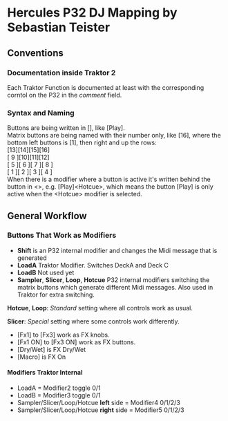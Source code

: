 # Hercules P32 DJ Mapping by Sebastian Teister
## Conventions
### Documentation inside Traktor 2
Each Traktor Function is documented at least with the corresponding corntol on the P32 in the *comment* field.
### Syntax and Naming
Buttons are being written in [], like [Play].  
Matrix buttons are being named with their number only, like [16], where the bottom left buttons is [1], then right and up the rows:  
  [13][14][15][16]  
  [ 9 ][10][11][12]  
  [ 5 ][ 6 ][ 7 ][ 8 ]  
  [ 1 ][ 2 ][ 3 ][ 4 ]  
  When there is a modifier where a button is active it's written behind the button in \<>, e.g. [Play]\<Hotcue>, which means the button [Play] is only active when the \<Hotcue> modifier is selected.
## General Workflow
### Buttons That Work as Modifiers
- **Shift** is an P32 internal modifier and changes the Midi message that is generated
- **LoadA** Traktor Modifier. Switches DeckA and Deck C
- **LoadB** Not used yet
- **Sampler**, **Slicer**, **Loop**, **Hotcue** P32 internal modifiers switching the matrix buttons which generate different Midi messages. Also used in Traktor for extra switching.

**Hotcue**, **Loop**: *Standard* setting where all controls work as usual.  

**Slicer**: *Special* setting where some controls work differently.
- [Fx1] to [Fx3] work as FX knobs.  
- [Fx1 ON] to [Fx3 ON] work as FX buttons.  
- [Dry/Wet] is FX Dry/Wet  
- [Macro] is FX On

#### Modifiers Traktor Internal
- LoadA = Modifier2 toggle 0/1
- LoadB = Modifier3 toggle 0/1
- Sampler/Slicer/Loop/Hotcue **left** side = Modifier4 0/1/2/3
- Sampler/Slicer/Loop/Hotcue **right** side = Modifier5 0/1/2/3
